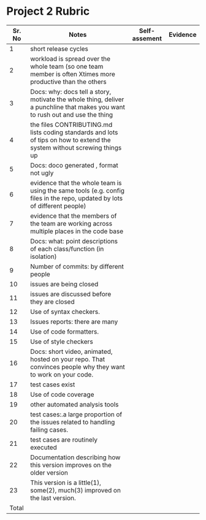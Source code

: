 # Project 2 Rubric


Sr. No| Notes|Self-assement|Evidence|
|----|--------|------|-------|
1| short release cycles |  |  |
2| workload is spread over the whole team (so one team member is often Xtimes more productive than the others| ||
3| Docs: why: docs tell a story, motivate the whole thing, deliver a punchline that makes you want to rush out and use the thing|||
4| 	the files CONTRIBUTING.md lists coding standards and lots of tips on how to extend the system without screwing things up|||
5| Docs: doco generated , format not ugly|||
6| evidence that the whole team is using the same tools (e.g. config files in the repo, updated by lots of different people)|||
7| evidence that the members of the team are working across multiple places in the code base |||
8|Docs: what: point descriptions of each class/function (in isolation)| ||
9|Number of commits: by different people |||
10|issues are being closed|||
11| issues are discussed before they are closed |||
12|Use of syntax checkers.|| | 
13| Issues reports: there are many|||
14|	Use of code formatters. |||
15| Use of style checkers |||
16|	Docs: short video, animated, hosted on your repo. That convinces people why they want to work on your code. |  ||
17| test cases exist |||
18| Use of code coverage|||
19| other automated analysis tools|||
20| test cases:.a large proportion of the issues related to handling failing cases.|||
21| test cases are routinely executed|||
22| 	Documentation describing how this version improves on the older version|| |
23| This version is a little(1), some(2), much(3) improved on the last version.|||
Total|

